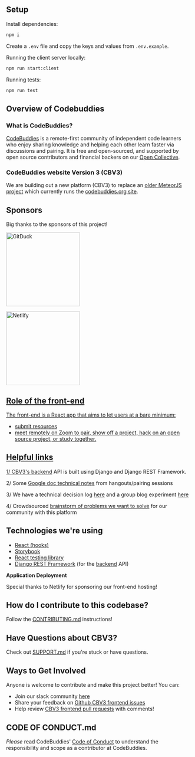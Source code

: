 ## Setup

Install dependencies:

```bash
npm i
```

Create a `.env` file and copy the keys and values from `.env.example`.

Running the client server locally:

```bash
npm run start:client
```

Running tests:

```bash
npm run test
```

## **Overview of Codebuddies**

### **What is CodeBuddies?**

[CodeBuddies](https://codebuddies.org/) is a remote-first community of independent code learners who enjoy sharing knowledge and helping each other learn faster via discussions and pairing. It is free and open-sourced, and supported by open source contributors and financial backers on our [Open Collective](https://opencollective.com/codebuddies).

### CodeBuddies website Version 3 (CBV3)

We are building out a new platform (CBV3) to replace an [older MeteorJS project](http://github.com/codebuddies/codebuddies) which currently runs the [codebuddies.org site](<(https://codebuddies.org/)>).

## Sponsors

Big thanks to the sponsors of this project!

<a href="https://gitduck.com/codebuddies/join?t=60ktFkh1Rqnd_AS1kR8ZGyH" target="_blank"><img src="https://opencollective-production.s3.us-west-1.amazonaws.com/f6e3fd10-bfd4-11ea-991a-c3d30978b44b.png" width="200" alt="GitDuck"/>

<a href="https://netlify.com" target="_blank"><img src="https://user-images.githubusercontent.com/4512699/66627175-ba5d6d80-ebaf-11e9-8a78-554e3e8a4987.png" width="200" alt="Netlify"/>

## Role of the front-end

The front-end is a React app that aims to let users at a bare minimum:

- submit resources
- meet remotely on Zoom to pair, show off a project, hack on an open source project, or study together.

## **Helpful links**

1/ CBV3's [backend](https://github.com/codebuddies/backend) API is built using Django and Django REST Framework.

2/ Some [Google doc technical notes](https://docs.google.com/document/u/1/d/1YuVO-v0n73ogoFIwpwJgI1Bkso8sP2mg5zqbX9FB3lU/edit#heading=h.rw88rxuk12cp) from hangouts/pairing sessions

3/ We have a technical decision log [here](https://github.com/codebuddies/frontend/wiki/Technical-decision-log) and a group blog experiment [here](https://github.com/codebuddies/frontend/issues/98)

4/ Crowdsourced [brainstorm of problems we want to solve](https://pad.riseup.net/p/BecKdThFsevRmmG_tqFa-keep) for our community with this platform

## **Technologies we're using**

- [React (hooks)](https://reactjs.org/docs/hooks-intro.html)
- [Storybook](https://storybook.js.org/)
- [React testing library](https://github.com/testing-library/react-testing-library)
- [Django REST Framework](https://github.com/encode/django-rest-framework) (for the [backend](https://github.com/codebuddies/backend) API)

**Application Deployment**

Special thanks to Netlify for sponsoring our front-end hosting!

## **How do I contribute to this codebase?**

Follow the [CONTRIBUTING.md](CONTRIBUTING.md) instructions!

## **Have Questions about CBV3?**

Check out [SUPPORT.md](SUPPORT.md) if you're stuck or have questions.

## **Ways to Get Involved**

Anyone is welcome to contribute and make this project better! You can:

- Join our slack community [here](https://codebuddies.org/slack)
- Share your feedback on [Github CBV3 frontend issues](https://github.com/codebuddies/frontend/issues)
- Help review [CBV3 frontend pull requests](https://github.com/codebuddies/frontend/pulls) with comments!

## **CODE OF CONDUCT.md**

_Please_ read CodeBuddies' [Code of Conduct](CODE_OF_CONDUCT.md) to understand the responsibility and scope as a contributor at CodeBuddies.
